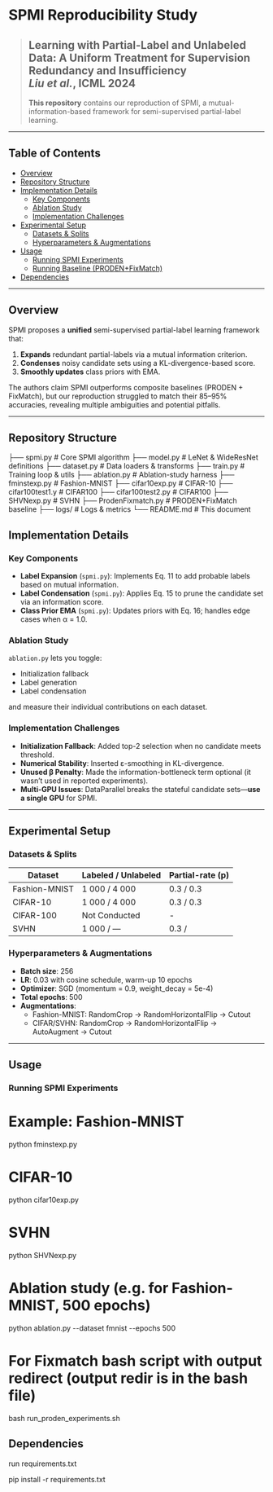 # SPMI Reproducibility Study

> **Learning with Partial-Label and Unlabeled Data: A Uniform Treatment for Supervision Redundancy and Insufficiency**  
> *Liu et al.*, ICML 2024  
> ---------------------------  
> **This repository** contains our reproduction of SPMI, a mutual-information-based framework for semi-supervised partial-label learning. 

---

## Table of Contents

- [Overview](#overview)  
- [Repository Structure](#repository-structure)  
- [Implementation Details](#implementation-details)  
  - [Key Components](#key-components)  
  - [Ablation Study](#ablation-study)  
  - [Implementation Challenges](#implementation-challenges)  
- [Experimental Setup](#experimental-setup)  
  - [Datasets & Splits](#datasets--splits)  
  - [Hyperparameters & Augmentations](#hyperparameters--augmentations)  
- [Usage](#usage)  
  - [Running SPMI Experiments](#running-spmi-experiments)  
  - [Running Baseline (PRODEN+FixMatch)](#running-baseline-prodenfixmatch)  
- [Dependencies](#dependencies)  
---

## Overview

SPMI proposes a **unified** semi-supervised partial-label learning framework that:

1. **Expands** redundant partial-labels via a mutual information criterion.  
2. **Condenses** noisy candidate sets using a KL-divergence-based score.  
3. **Smoothly updates** class priors with EMA.

The authors claim SPMI outperforms composite baselines (PRODEN + FixMatch), but our reproduction struggled to match their 85–95% accuracies, revealing multiple ambiguities and potential pitfalls.

---

## Repository Structure
├── spmi.py                  # Core SPMI algorithm
├── model.py                 # LeNet & WideResNet definitions
├── dataset.py               # Data loaders & transforms
├── train.py                 # Training loop & utils
├── ablation.py              # Ablation-study harness
├── fminstexp.py             # Fashion-MNIST
├── cifar10exp.py            # CIFAR-10
├── cifar100test1.y          # CIFAR100
├── cifar100test2.py         # CIFAR100
├── SHVNexp.py               # SVHN
├── ProdenFixmatch.py        # PRODEN+FixMatch baseline
├── logs/                    # Logs & metrics
└── README.md                # This document

## Implementation Details

### Key Components

- **Label Expansion** (`spmi.py`): Implements Eq. 11 to add probable labels based on mutual information.  
- **Label Condensation** (`spmi.py`): Applies Eq. 15 to prune the candidate set via an information score.  
- **Class Prior EMA** (`spmi.py`): Updates priors with Eq. 16; handles edge cases when α = 1.0.  

### Ablation Study

`ablation.py` lets you toggle:
- Initialization fallback  
- Label generation  
- Label condensation  

and measure their individual contributions on each dataset.

### Implementation Challenges

- **Initialization Fallback**: Added top-2 selection when no candidate meets threshold.  
- **Numerical Stability**: Inserted ε-smoothing in KL-divergence.  
- **Unused β Penalty**: Made the information-bottleneck term optional (it wasn’t used in reported experiments).  
- **Multi-GPU Issues**: DataParallel breaks the stateful candidate sets—**use a single GPU** for SPMI.

---

## Experimental Setup

### Datasets & Splits

| Dataset        | Labeled / Unlabeled | Partial-rate (p) |
| -------------- | ------------------- | ---------------- |
| Fashion-MNIST  | 1 000 / 4 000       | 0.3  / 0.3       |
| CIFAR-10       | 1 000 / 4 000       | 0.3  / 0.3       |
| CIFAR-100      | Not Conducted       |     -            |
| SVHN           | 1 000 /  —          | 0.3  /           |

### Hyperparameters & Augmentations

- **Batch size**: 256  
- **LR**: 0.03 with cosine schedule, warm-up 10 epochs  
- **Optimizer**: SGD (momentum = 0.9, weight_decay = 5e-4)  
- **Total epochs**: 500  
- **Augmentations**:  
  - Fashion-MNIST: RandomCrop → RandomHorizontalFlip → Cutout  
  - CIFAR/SVHN: RandomCrop → RandomHorizontalFlip → AutoAugment → Cutout  

---

## Usage

### Running SPMI Experiments

# Example: Fashion-MNIST
python fminstexp.py

# CIFAR-10
python cifar10exp.py

# SVHN
python SHVNexp.py

# Ablation study (e.g. for Fashion-MNIST, 500 epochs)
python ablation.py --dataset fmnist --epochs 500

# For Fixmatch bash script with output redirect (output redir is in the bash file)
bash run_proden_experiments.sh

## Dependencies
run requirements.txt

pip install -r requirements.txt





